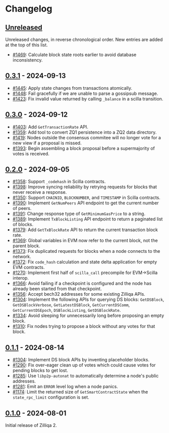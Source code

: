 # Changelog

## [Unreleased]

Unreleased changes, in reverse chronological order. New entries are added at the top of this list.

- [#1469](https://github.com/Zilliqa/zq2/pull/1469): Calculate block state roots earlier to avoid database inconsistency.

## [0.3.1] - 2024-09-13

- [#1445](https://github.com/Zilliqa/zq2/pull/1445): Apply state changes from transactions atomically.
- [#1448](https://github.com/Zilliqa/zq2/pull/1448): Fail gracefully if we are unable to parse a gossipsub message.
- [#1423](https://github.com/Zilliqa/zq2/pull/1423): Fix invalid value returned by calling `_balance` in a scilla transition.

## [0.3.0] - 2024-09-12

- [#1403](https://github.com/Zilliqa/zq2/pull/1403): Add `GetTransactionRate` API.
- [#1359](https://github.com/Zilliqa/zq2/pull/1359): Add tool to convert ZQ1 persistence into a ZQ2 data directory.
- [#1419](https://github.com/Zilliqa/zq2/pull/1419): Nodes outside the consensus commitee will no longer vote for a new view if a proposal is missed.
- [#1393](https://github.com/Zilliqa/zq2/pull/1393): Begin assembling a block proposal before a supermajority of votes is received.

## [0.2.0] - 2024-09-05

- [#1358](https://github.com/Zilliqa/zq2/pull/1358): Support `_codehash` in Scilla contracts.
- [#1398](https://github.com/Zilliqa/zq2/pull/1398): Improve syncing reliability by retrying requests for blocks that never receive a response.
- [#1350](https://github.com/Zilliqa/zq2/pull/1350): Support `CHAINID`, `BLOCKNUMBER`, and `TIMESTAMP` in Scilla contracts.
- [#1390](https://github.com/Zilliqa/zq2/pull/1390): Implement `GetNumPeers` API endpoint to get the current number of peers.
- [#1391](https://github.com/Zilliqa/zq2/pull/1391): Change response type of `GetMinimumGasPrice` to a string.
- [#1389](https://github.com/Zilliqa/zq2/pull/1389): Implement `TxBlockListing` API endpoint to return a paginated list of blocks.
- [#1379](https://github.com/Zilliqa/zq2/pull/1379): Add `GetTxBlockRate` API to return the current transaction block rate.
- [#1369](https://github.com/Zilliqa/zq2/pull/1369): Global variables in EVM now refer to the current block, not the parent block.
- [#1373](https://github.com/Zilliqa/zq2/pull/1373): Fix duplicated requests for blocks when a node connects to the network.
- [#1372](https://github.com/Zilliqa/zq2/pull/1372): Fix `code_hash` calculation and state delta application for empty EVM contracts.
- [#1270](https://github.com/Zilliqa/zq2/pull/1270): Implement first half of `scilla_call` precompile for EVM->Scilla interop.
- [#1366](https://github.com/Zilliqa/zq2/pull/1366): Avoid failing if a checkpoint is configured and the node has already been started from that checkpoint.
- [#1356](https://github.com/Zilliqa/zq2/pull/1356): Accept bech32 addresses for some existing Zilliqa APIs.
- [#1304](https://github.com/Zilliqa/zq2/pull/1304): Implement the following APIs for querying DS blocks: `GetDSBlock`, `GetDSBlockVerbose`, `GetLatestDSBlock`, `GetCurrentDSComm`, `GetCurrentDSEpoch`, `DSBlockListing`, `GetDSBlockRate`.
- [#1334](https://github.com/Zilliqa/zq2/pull/1334): Avoid sleeping for unnecessarily long before proposing an empty block.
- [#1310](https://github.com/Zilliqa/zq2/pull/1310): Fix nodes trying to propose a block without any votes for that block.

## [0.1.1] - 2024-08-14

- [#1304](https://github.com/Zilliqa/zq2/pull/1304): Implement DS block APIs by inventing placeholder blocks.
- [#1290](https://github.com/Zilliqa/zq2/pull/1281): Fix over-eager clean up of votes which could cause votes for pending blocks to get lost.
- [#1285](https://github.com/Zilliqa/zq2/pull/1285): Use `libp2p-autonat` to automatically determine a node's public addresses.
- [#1281](https://github.com/Zilliqa/zq2/pull/1281): Emit an `ERROR` level log when a node panics.
- [#1174](https://github.com/Zilliqa/zq2/pull/1174): Limit the returned size of `GetSmartContractState` when the `state_rpc_limit` configuration is set.

## [0.1.0] - 2024-08-01

Initial release of Zilliqa 2.

[unreleased]: https://github.com/zilliqa/zq2/compare/v0.3.1...HEAD
[0.3.1]: https://github.com/zilliqa/zq2/compare/v0.3.0...v0.3.1
[0.3.0]: https://github.com/zilliqa/zq2/compare/v0.2.0...v0.3.0
[0.2.0]: https://github.com/zilliqa/zq2/compare/v0.1.1...v0.2.0
[0.1.1]: https://github.com/zilliqa/zq2/compare/v0.1.0...v0.1.1
[0.1.0]: https://github.com/zilliqa/zq2/releases/tag/v0.1.0
